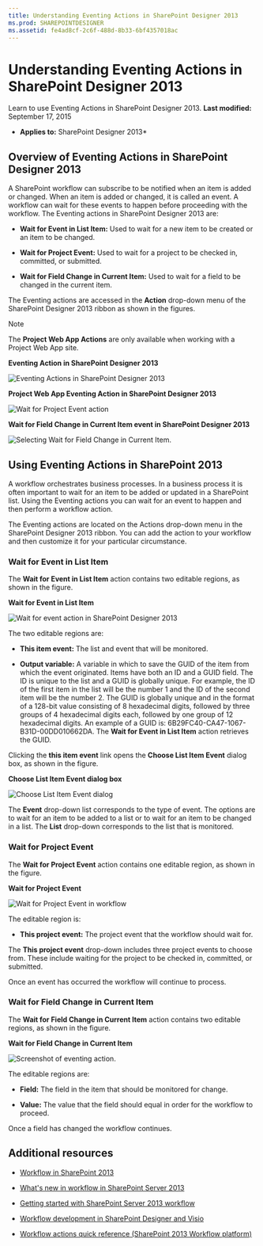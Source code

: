 ```yaml
---
title: Understanding Eventing Actions in SharePoint Designer 2013
ms.prod: SHAREPOINTDESIGNER
ms.assetid: fe4ad8cf-2c6f-488d-8b33-6bf4357018ac
---
```



# Understanding Eventing Actions in SharePoint Designer 2013
Learn to use Eventing Actions in SharePoint Designer 2013. 
 **Last modified:** September 17, 2015
  
    
    

 * **Applies to:** SharePoint Designer 2013* 
## Overview of Eventing Actions in SharePoint Designer 2013
<a name="section1"> </a>

A SharePoint workflow can subscribe to be notified when an item is added or changed. When an item is added or changed, it is called an event. A workflow can wait for these events to happen before proceeding with the workflow. The Eventing actions in SharePoint Designer 2013 are: 
  
    
    

-  **Wait for Event in List Item:** Used to wait for a new item to be created or an item to be changed.
    
  
-  **Wait for Project Event:** Used to wait for a project to be checked in, committed, or submitted.
    
  
-  **Wait for Field Change in Current Item:** Used to wait for a field to be changed in the current item.
    
  
The Eventing actions are accessed in the  **Action** drop-down menu of the SharePoint Designer 2013 ribbon as shown in the figures.
  
    
    

> [!Note]  
> The  **Project Web App Actions** are only available when working with a Project Web App site.
  
    
    


**Eventing Action in SharePoint Designer 2013**

  
    
    

  
    
    
![Eventing Actions in SharePoint Designer 2013](images/SPD15-EventingActions1.png)
  
    
    

**Project Web App Eventing Action in SharePoint Designer 2013**

  
    
    

  
    
    
![Wait for Project Event action](images/SPD15-EventingActions4.png)
  
    
    

**Wait for Field Change in Current Item event in SharePoint Designer 2013**

  
    
    

  
    
    
![Selecting Wait for Field Change in Current Item.](images/wf15-eventingactions3.png)
  
    
    

  
    
    

  
    
    

## Using Eventing Actions in SharePoint 2013
<a name="section2"> </a>

A workflow orchestrates business processes. In a business process it is often important to wait for an item to be added or updated in a SharePoint list. Using the Eventing actions you can wait for an event to happen and then perform a workflow action. 
  
    
    
The Eventing actions are located on the Actions drop-down menu in the SharePoint Designer 2013 ribbon. You can add the action to your workflow and then customize it for your particular circumstance. 
  
    
    

### Wait for Event in List Item

The  **Wait for Event in List Item** action contains two editable regions, as shown in the figure.
  
    
    

**Wait for Event in List Item**

  
    
    

  
    
    
![Wait for event action in SharePoint Designer 2013](images/SPD15-EventingActions2.png)
  
    
    

  
    
    

  
    
    
The two editable regions are: 
  
    
    

-  **This item event:** The list and event that will be monitored.
    
  
-  **Output variable:** A variable in which to save the GUID of the item from which the event originated. Items have both an ID and a GUID field. The ID is unique to the list and a GUID is globally unique. For example, the ID of the first item in the list will be the number 1 and the ID of the second item will be the number 2. The GUID is globally unique and in the format of a 128-bit value consisting of 8 hexadecimal digits, followed by three groups of 4 hexadecimal digits each, followed by one group of 12 hexadecimal digits. An example of a GUID is: 6B29FC40-CA47-1067-B31D-00DD010662DA. The **Wait for Event in List Item** action retrieves the GUID.
    
  
Clicking the  **this item event** link opens the **Choose List Item Event** dialog box, as shown in the figure.
  
    
    

**Choose List Item Event dialog box**

  
    
    

  
    
    
![Choose List Item Event dialog](images/SPD15-EventingActions3.jpg)
  
    
    

  
    
    

  
    
    
The  **Event** drop-down list corresponds to the type of event. The options are to wait for an item to be added to a list or to wait for an item to be changed in a list. The **List** drop-down corresponds to the list that is monitored.
  
    
    

### Wait for Project Event

The  **Wait for Project Event** action contains one editable region, as shown in the figure.
  
    
    

**Wait for Project Event**

  
    
    

  
    
    
![Wait for Project Event in workflow](images/SPD15-EventingActions5.png)
  
    
    

  
    
    

  
    
    
The editable region is: 
  
    
    

-  **This project event:** The project event that the workflow should wait for.
    
  
The  **This project event** drop-down includes three project events to choose from. These include waiting for the project to be checked in, committed, or submitted.
  
    
    
Once an event has occurred the workflow will continue to process. 
  
    
    

### Wait for Field Change in Current Item

The  **Wait for Field Change in Current Item** action contains two editable regions, as shown in the figure.
  
    
    

**Wait for Field Change in Current Item**

  
    
    

  
    
    
![Screenshot of eventing action.](images/wf15-eventingactions4.png)
  
    
    

  
    
    

  
    
    
The editable regions are: 
  
    
    

-  **Field:** The field in the item that should be monitored for change.
    
  
-  **Value:** The value that the field should equal in order for the workflow to proceed.
    
  
Once a field has changed the workflow continues. 
  
    
    

## Additional resources
<a name="bk_addresources"> </a>


-  [Workflow in SharePoint 2013 ](http://technet.microsoft.com/en-us/sharepoint/jj556245.aspx)
    
  
-  [What's new in workflow in SharePoint Server 2013](http://msdn.microsoft.com/library/6ab8a28b-fa2f-4530-8b55-a7f663bf15ea.aspx)
    
  
-  [Getting started with SharePoint Server 2013 workflow](http://msdn.microsoft.com/library/cc73be76-a329-449f-90ab-86822b1c2ee8.aspx)
    
  
-  [Workflow development in SharePoint Designer and Visio](workflow-development-in-sharepoint-designer-and-visio.md)
    
  
-  [Workflow actions quick reference (SharePoint 2013 Workflow platform)](workflow-actions-quick-reference-sharepoint-2013-workflow-platform.md)
    
  

  
    
    


